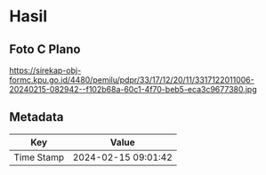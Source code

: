 # Hasil

## Foto C Plano

https://sirekap-obj-formc.kpu.go.id/4480/pemilu/pdpr/33/17/12/20/11/3317122011006-20240215-082942--f102b68a-60c1-4f70-beb5-eca3c9677380.jpg


## Metadata

| Key        | Value               |
| ---------- | ------------------- |
| Time Stamp | 2024-02-15 09:01:42 |



